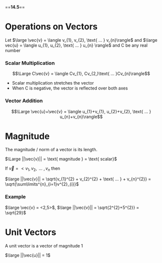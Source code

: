 ==**14.5**==

# Operations on Vectors

Let $\large \vec{v} = \langle v_{1}, v_{2}, \text{ ... } v_{n}\rangle$ and $\large vec{u} = \langle u_{1}, u_{2}, \text{ ... } u_{n} \rangle$ and C be any real number

### Scalar Multiplication
$$\Large C\vec{v} = \langle Cv_{1}, Cv_{2,}\text{ ... }Cv_{n}\rangle$$
- Scalar multiplication stretches the vector
- When C is negative, the vector is reflected over both axes

### Vector Addition
$$\Large \vec{u}+\vec{v} = \langle u_{1}+v_{1}, u_{2}+v_{2}, \text{ ... } u_{n}+v_{n}\rangle$$
# Magnitude

The magnitude / norm of a vector is its length.

$\Large ||\vec{v}|| = \text{ magnitude } = \text{ scalar}$

If $\vec{v} = <v_{1}, v_{2}, \text{ ... }, v_{n}$ then

$\large ||\vec{v}|| = \sqrt{v_{1}^{2} + v_{2}^{2} + \text{ ... } + v_{n}^{2}} = \sqrt{\sum\limits^{n}_{i=1}v^{2}_{i}}$

### Example
$\large \vec{v} = <2,5>$,   $\large ||\vec{v}|| = \sqrt{2^{2}+5^{2}} = \sqrt{29}$

# Unit Vectors

A unit vector is a vector of magnitude 1

$\large ||\vec{u}|| = 1$





